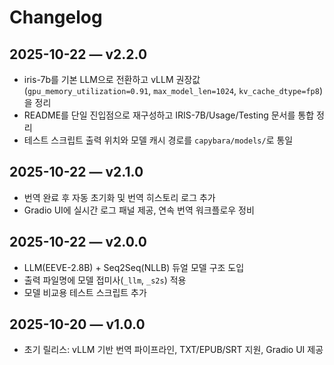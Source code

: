 # Changelog

## 2025-10-22 — v2.2.0
- iris-7b를 기본 LLM으로 전환하고 vLLM 권장값(`gpu_memory_utilization=0.91`, `max_model_len=1024`, `kv_cache_dtype=fp8`)을 정리
- README를 단일 진입점으로 재구성하고 IRIS-7B/Usage/Testing 문서를 통합 정리
- 테스트 스크립트 출력 위치와 모델 캐시 경로를 `capybara/models/`로 통일

## 2025-10-22 — v2.1.0
- 번역 완료 후 자동 초기화 및 번역 히스토리 로그 추가
- Gradio UI에 실시간 로그 패널 제공, 연속 번역 워크플로우 정비

## 2025-10-22 — v2.0.0
- LLM(EEVE-2.8B) + Seq2Seq(NLLB) 듀얼 모델 구조 도입
- 출력 파일명에 모델 접미사(`_llm`, `_s2s`) 적용
- 모델 비교용 테스트 스크립트 추가

## 2025-10-20 — v1.0.0
- 초기 릴리스: vLLM 기반 번역 파이프라인, TXT/EPUB/SRT 지원, Gradio UI 제공
